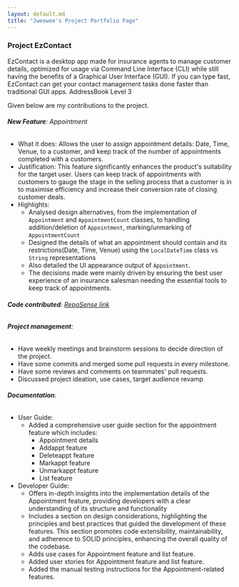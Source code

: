 ```yaml
---
layout: default.md
title: "Jweewee's Project Portfolio Page"
---
```


### Project EzContact

EzContact is a desktop app made for insurance agents to manage customer details,
optimized for usage via Command Line Interface (CLI) while still having the benefits of a Graphical User Interface (GUI).
If you can type fast, EzContact can get your contact management tasks done faster than traditional GUI apps.
AddressBook Level 3


Given below are my contributions to the project.

###### **New Feature**: Appointment

* What it does: Allows the user to assign appointment details: Date, Time, Venue, to a customer, and keep track of the number of
appointments completed with a customers.
* Justification: This feature significantly enhances the product's suitability for the target user.
Users can keep track of appointments with customers to gauge the stage in the selling process that a customer is in to maximise
efficiency and increase their conversion rate of closing customer deals.
* Highlights: 
  * Analysed design alternatives, from the implementation of `Appointment` and `AppointmentCount`
  classes, to handling addition/deletion of `Appointment`, marking/unmarking of `AppointmentCount`
  * Designed the details of what an appointment should contain and its restrictions(Date, Time, Venue) using the
  `LocalDateTime` class vs `String` representations
  * Also detailed the UI appearance output of `Appointment`.
  * The decisions made were mainly driven by ensuring the best user experience
  of an insurance salesman needing the essential tools to keep track of appointments.

###### **Code contributed**: [RepoSense link](https://nus-cs2103-ay2324s1.github.io/tp-dashboard/?search=jweewee&breakdown=false&sort=groupTitle%20dsc&sortWithin=title&since=2023-09-22&timeframe=commit&mergegroup=&groupSelect=groupByRepos)

###### **Project management**:
* Have weekly meetings and brainstorm sessions to decide direction of the project.
* Have some commits and merged some pull requests in every milestone.
* Have some reviews and comments on teammates' pull requests.
* Discussed project ideation, use cases, target audience revamp



###### **Documentation**:
* User Guide:
  * Added a comprehensive user guide section for the appointment feature which includes:
    * Appointment details
    * Addappt feature
    * Deleteappt feature
    * Markappt feature
    * Unmarkappt feature
    * List feature
* Developer Guide:
  * Offers in-depth insights into the implementation details of the Appointment feature,
    providing developers with a clear understanding of its structure and functionality
  * Includes a section on design considerations, highlighting the principles and best practices that guided the development of these features.
    This section promotes code extensibility, maintainability, and adherence to SOLID principles, enhancing the overall quality of the codebase.
  * Adds use cases for Appointment feature and list feature.
  * Added user stories for Appointment feature and list feature.
  * Added the manual testing instructions for the Appointment-related features.


